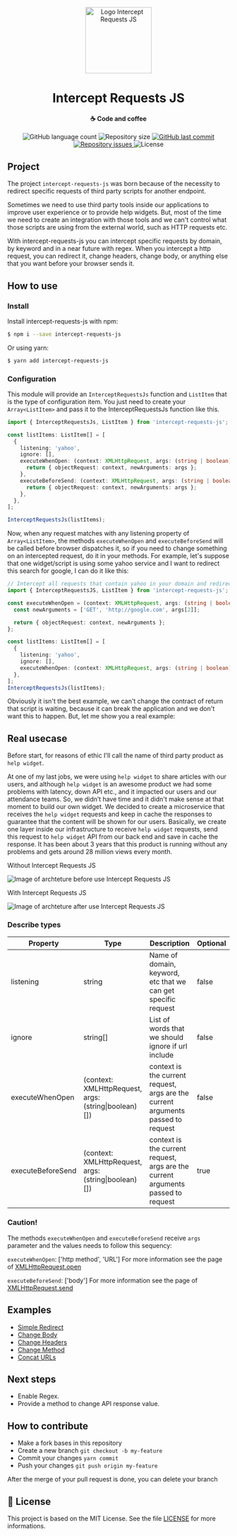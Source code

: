 <p align="center">
  <img src="https://github.com/luispmoraisc/intercept-requests-js/blob/master/assets/logo.png" alt="Logo Intercept Requests JS" width="150"/>
</p>
<h1 align="center">
    Intercept Requests JS
</h1>

<h4 align="center">
    ☕ Code and coffee
</h4>
<p align="center">
  <img alt="GitHub language count" src="https://img.shields.io/github/languages/count/luispmoraisc/intercept-requests-js?style=for-the-badge">

  <img alt="Repository size" src="https://img.shields.io/github/repo-size/luispmoraisc/intercept-requests-js?style=for-the-badge">
  
  <a href="https://github.com/luispmoraisc/intercept-requests-js/commits/master">
    <img alt="GitHub last commit" src="https://img.shields.io/github/last-commit/luispmoraisc/intercept-requests-js/master?style=for-the-badge">
  </a>

  <a href="https://github.com/luispmoraisc/intercept-requests-js/issues">
    <img alt="Repository issues" src="https://img.shields.io/github/issues/luispmoraisc/intercept-requests-js?style=for-the-badge">
  </a>

  <img alt="License" src="https://img.shields.io/badge/license-MIT-brightgreen">
</p>

## Project

The project `intercept-requests-js` was born because of the necessity to redirect specific requests of third party
scripts for another endpoint.

Sometimes we need to use third party tools inside our applications to improve user experience or to provide help
widgets. But, most of the time we need to create an integration with those tools and we can't control what those scripts
are using from the external world, such as HTTP requests etc.

With intercept-requests-js you can intercept specific requests by domain, by keyword and in a near future with regex.
When you intercept a http request, you can redirect it, change headers, change body, or anything else that you want
before your browser sends it.

## How to use

### Install

Install intercept-requests-js with npm:

```sh
$ npm i --save intercept-requests-js
```

Or using yarn:

```sh
$ yarn add intercept-requests-js
```

### Configuration

This module will provide an `InterceptRequestsJs` function and `ListItem` that is the type of configuration item. You
just need to create your `Array<ListItem>` and pass it to the InterceptRequestsJs function like this.

```ts
import { InterceptRequestsJs, ListItem } from 'intercept-requests-js';

const listItems: ListItem[] = [
  {
    listening: 'yahoo',
    ignore: [],
    executeWhenOpen: (context: XMLHttpRequest, args: (string | boolean)[]) => {
      return { objectRequest: context, newArguments: args };
    },
    executeBeforeSend: (context: XMLHttpRequest, args: (string | boolean)[]) => {
      return { objectRequest: context, newArguments: args };
    },
  },
];

InterceptRequestsJs(listItems);
```

Now, when any request matches with any listening property of `Array<ListItem>`, the methods `executeWhenOpen` and
`executeBeforeSend` will be called before browser dispatches it, so if you need to change something on an intercepted
request, do it in your methods. For example, let's suppose that one widget/script is using some yahoo service and I want
to redirect this search for google, I can do it like this:

```ts
// Intercept all requests that contain yahoo in your domain and redirect to google:
import { InterceptRequestsJS, ListItem } from 'intercept-requests-js';

const executeWhenOpen = (context: XMLHttpRequest, args: (string | boolean)[]) => {
  const newArguments = ['GET', 'http://google.com', args[2]];

  return { objectRequest: context, newArguments };
};

const listItems: ListItem[] = [
  {
    listening: 'yahoo',
    ignore: [],
    executeWhenOpen: (context: XMLHttpRequest, args: (string | boolean)[]) => executeWhenOpen,
  },
];
InterceptRequestsJs(listItems);
```

Obviously it isn't the best example, we can't change the contract of return that script is waiting, because it can break
the application and we don't want this to happen. But, let me show you a real example:

## Real usecase

Before start, for reasons of ethic I'll call the name of third party product as `help widget`.

At one of my last jobs, we were using `help widget` to share articles with our users, and although `help widget` is an
awesome product we had some problems with latency, down API etc., and it impacted our users and our attendance teams.
So, we didn’t have time and it didn't make sense at that moment to build our own widget. We decided to create a
microservice that receives the `help widget` requests and keep in cache the responses to guarantee that the content will
be shown for our users. Basically, we create one layer inside our infrastructure to receive `help widget` requests, send
this request to `help widget` API from our back end and save in cache the response. It has been about 3 years that this
product is running without any problems and gets around 28 million views every month.

Without Intercept Requests JS

![Image of archteture before use Intercept Requests JS](https://github.com/luispmoraisc/intercept-requests-js/blob/master/assets/before.png)

With Intercept Requests JS

![Image of archteture after use Intercept Requests JS](https://github.com/luispmoraisc/intercept-requests-js/blob/master/assets/after.png)

### Describe types

| Property          | Type                                                 | Description                                                                      | Optional |
| ----------------- | ---------------------------------------------------- | -------------------------------------------------------------------------------- | -------- |
| listening         | string                                               | Name of domain, keyword, etc that we can get specific request                    | false    |
| ignore            | string[]                                             | List of words that we should ignore if url include                               | false    |
| executeWhenOpen   | (context: XMLHttpRequest, args: (string\|boolean)[]) | context is the current request, args are the current arguments passed to request | false    |
| executeBeforeSend | (context: XMLHttpRequest, args: (string\|boolean)[]) | context is the current request, args are the current arguments passed to request | true     |

### Caution!

The methods `executeWhenOpen` and `executeBeforeSend` receive `args` parameter and the values needs to follow this
sequency:

`executeWhenOpen`: ['http method', 'URL'] For more information see the page of
[XMLHttpRequest.open](https://developer.mozilla.org/pt-BR/docs/Web/API/XMLHttpRequest/open)

`executeBeforeSend`: ['body'] For more information see the page of
[XMLHttpRequest.send](https://developer.mozilla.org/pt-BR/docs/Web/API/XMLHttpRequest/send)

## Examples

- [Simple Redirect](https://github.com/luispmoraisc/intercept-requests-js/blob/docs/master/examples/changeBody.js)
- [Change Body](https://github.com/luispmoraisc/intercept-requests-js/blob/docs/master/examples/changeBody.js)
- [Change Headers](https://github.com/luispmoraisc/intercept-requests-js/blob/docs/master/examples/changeHeader.js)
- [Change Method](https://github.com/luispmoraisc/intercept-requests-js/blob/docs/master/examples/changeMethod.js)
- [Concat URLs](https://github.com/luispmoraisc/intercept-requests-js/blob/docs/master/examples/concatUrls.js)

## Next steps

- Enable Regex.
- Provide a method to change API response value.

## How to contribute

- Make a fork bases in this repository
- Create a new branch `git checkout -b my-feature`
- Commit your changes `yarn commit`
- Push your changes `git push origin my-feature`

After the merge of your pull request is done, you can delete your branch

## 📝 License

This project is based on the MIT License. See the file [LICENSE](LICENSE) for more informations.
